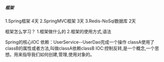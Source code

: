 ##### 框架
1.Spring框架 4天
2.SpringMVC框架 3天
3.Redis-NoSql数据库 2天

框架怎么学习？
1.框架做什么的
2.框架的使用方式,语法

Spring的核心IOC
依赖：UserService--UserDao完成一个操作
classA使用了classB的属性或者方法,叫做classA依赖classB
IOC:控制反转,是一个概念,一个思想。用来指导我们如何创建,管理,使用对象的。


